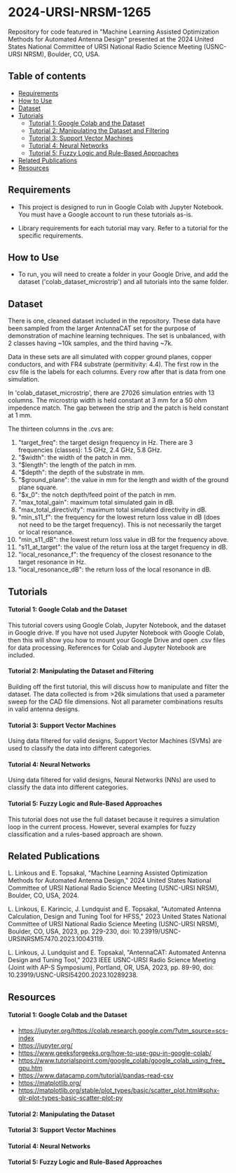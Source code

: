# 2024-URSI-NRSM-1265
Repository for code featured in "Machine Learning Assisted Optimization Methods for Automated Antenna Design" presented at the 2024 United States National Committee of URSI National Radio Science Meeting (USNC-URSI NRSM), Boulder, CO, USA. 

## Table of contents
* [Requirements](#requirements)
* [How to Use](#how-to-use)
* [Dataset](#dataset)
* [Tutorials](#tutorials)
    * [Tutorial 1: Google Colab and the Dataset](#tutorial-1)
    * [Tutorial 2: Manipulating the Dataset and Filtering](#tutorial-2)
    * [Tutorial 3: Support Vector Machines](#tutorial-3)
    * [Tutorial 4: Neural Networks](#tutorial-4)
    * [Tutorial 5: Fuzzy Logic and Rule-Based Approaches](#tutorial-5)
* [Related Publications](#future-work)
* [Resources](#resources)


## Requirements
* This project is designed to run in Google Colab with Jupyter Notebook. You must have a Google account to run these tutorials as-is. 


* Library requirements for each tutorial may vary. Refer to a tutorial for the specific requirements.


## How to Use
* To run, you will need to create a folder in your Google Drive, and add the dataset ('colab_dataset_microstrip') and all tutorials into the same folder.

## Dataset
There is one, cleaned dataset included in the repository. These data have been sampled from the larger AntennaCAT set for the purpose of demonstration of machine learning techniques. The set is unbalanced, with 2 classes having ~10k samples, and the third having ~7k.

Data in these sets are all simulated with copper ground planes, copper conductors, and with FR4 substrate (permitivity: 4.4). The first row in the csv file is the labels for each columns. Every row after that is data from one simulation.

In 'colab_dataset_microstrip', there are 27026 simulation entries with 13 columns. The microstrip width is held constant at 3 mm for a 50 ohm impedence match. The gap between the strip and the patch is held constant at 1 mm.

The thirteen columns in the .cvs are:
 1.   "target_freq": the target design frequency in Hz. There are 3 frequencies (classes): 1.5 GHz, 2.4 GHz, 5.8 GHz.
 2.   "$width": the width of the patch in mm.
 3.   "$length": the length of the patch in mm.
 4.   "$depth": the depth of the substrate in mm.
 5.   "$ground_plane": the value in mm for the length and width of the ground plane square.
 6.   "$x_0": the notch depth/feed point of the patch in mm.
 7.   "max_total_gain": maximum total simulated gain in dB.
 8.   "max_total_directivity": maximum total simulated directivity in dB.
 9.   "min_s11_f": the frequency for the lowest return loss value in dB (does not need to be the target frequency). This is not necessarily the target or local resonance.
 10.   "min_s11_dB": the lowest return loss value in dB for the frequency above.
 11.   "s11_at_target": the value of the return loss at the target frequency in dB.
 12.   "local_resonance_f": the frequency of the closest resonance to the target resonance in Hz.
 13.   "local_resonance_dB": the return loss of the local resonance in dB.


## Tutorials
#### Tutorial 1: Google Colab and the Dataset
This tutorial covers using Google Colab, Jupyter Notebook, and the dataset in Google drive. If you have not used Jupyter Notebook with Google Colab, then this will show you how to mount your Google Drive and open .csv files for data processing. References for Colab and Jupyter Notebook are included.

#### Tutorial 2: Manipulating the Dataset and Filtering
Building off the first tutorial, this will discuss how to manipulate and filter the dataset. The data collected is from >26k simulations that used a parameter sweep for the CAD file dimensions. Not all parameter combinations results in valid antenna designs.

#### Tutorial 3: Support Vector Machines
Using data filtered for valid designs, Support Vector Machines (SVMs) are used to classify the data into different categories.

#### Tutorial 4: Neural Networks
Using data filtered for valid designs, Neural Networks (NNs) are used to classify the data into different categories.

#### Tutorial 5: Fuzzy Logic and Rule-Based Approaches
This tutorial does not use the full dataset because it requires a simulation loop in the current process. However, several examples for fuzzy classification and a rules-based approach are shown.


## Related Publications

L. Linkous and E. Topsakal, "Machine Learning Assisted Optimization Methods for Automated Antenna Design," 2024 United States National Committee of URSI National Radio Science Meeting (USNC-URSI NRSM), Boulder, CO, USA, 2024.

L. Linkous, E. Karincic, J. Lundquist and E. Topsakal, "Automated Antenna Calculation, Design and Tuning Tool for HFSS," 2023 United States National Committee of URSI National Radio Science Meeting (USNC-URSI NRSM), Boulder, CO, USA, 2023, pp. 229-230, doi: 10.23919/USNC-URSINRSM57470.2023.10043119.

L. Linkous, J. Lundquist and E. Topsakal, "AntennaCAT: Automated Antenna Design and Tuning Tool," 2023 IEEE USNC-URSI Radio Science Meeting (Joint with AP-S Symposium), Portland, OR, USA, 2023, pp. 89-90, doi: 10.23919/USNC-URSI54200.2023.10289238.


## Resources

#### Tutorial 1: Google Colab and the Dataset
* https://jupyter.org/https://colab.research.google.com/?utm_source=scs-index
* https://jupyter.org/
* https://www.geeksforgeeks.org/how-to-use-gpu-in-google-colab/ 
* https://www.tutorialspoint.com/google_colab/google_colab_using_free_gpu.htm
* https://www.datacamp.com/tutorial/pandas-read-csv
* https://matplotlib.org/
* https://matplotlib.org/stable/plot_types/basic/scatter_plot.html#sphx-glr-plot-types-basic-scatter-plot-py 

#### Tutorial 2: Manipulating the Dataset

#### Tutorial 3: Support Vector Machines

#### Tutorial 4: Neural Networks

#### Tutorial 5: Fuzzy Logic and Rule-Based Approaches

